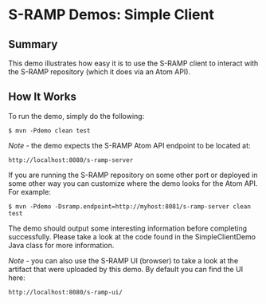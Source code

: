 # S-RAMP Demos: Simple Client

## Summary

This demo illustrates how easy it is to use the S-RAMP client to interact with the S-RAMP
repository (which it does via an Atom API).

## How It Works

To run the demo, simply do the following:

	$ mvn -Pdemo clean test

*Note* - the demo expects the S-RAMP Atom API endpoint to be located at:

	http://localhost:8080/s-ramp-server

If you are running the S-RAMP repository on some other port or deployed in some other way
you can customize where the demo looks for the Atom API.  For example:

	$ mvn -Pdemo -Dsramp.endpoint=http://myhost:8081/s-ramp-server clean test

The demo should output some interesting information before completing successfully.  Please
take a look at the code found in the SimpleClientDemo Java class for more information.

*Note* - you can also use the S-RAMP UI (browser) to take a look at the artifact that were
uploaded by this demo.  By default you can find the UI here:

	http://localhost:8080/s-ramp-ui/